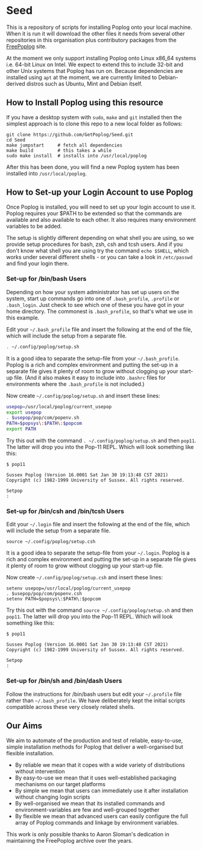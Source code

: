 # Seed

This is a repository of scripts for installing Poplog onto your local machine. 
When it is run it will download the other files it needs from several other 
repositories in this organisation plus contributory packages from the [FreePoplog](https://www.cs.bham.ac.uk/research/projects/poplog/freepoplog.html) 
site.

At the moment we only support installing Poplog onto Linux x86_64 systems i.e.
64-bit Linux on Intel. We expect to extend this to include 32-bit and other Unix
systems that Poplog has run on. Because dependencies are installed using `apt` 
at the moment, we are currently limited to Debian-derived distros such as 
Ubuntu, Mint and Debian itself.

## How to Install Poplog using this resource

If you have a desktop system with `sudo`, `make` and `git` installed then the 
simplest approach is to clone this repo to a new local folder as follows:
```
git clone https://github.com/GetPoplog/Seed.git
cd Seed
make jumpstart     # fetch all dependencies
make build         # this takes a while
sudo make install  # installs into /usr/local/poplog
```

After this has been done, you will find a new Poplog system has been
installed into `/usr/local/poplog`.

## How to Set-up your Login Account to use Poplog

Once Poplog is installed, you will need to set up your login account to use
it. Poplog requires your $PATH to be extended so that the commands are available
and also available to each other. It also requires many environment variables
to be added. 

The setup is slightly different depending on what shell you are using, so we 
provide setup procedures for bash, zsh, csh and tcsh users. And if you don't know 
what shell you are using try the command `echo $SHELL`, which works under several 
different shells - or you can take a look in `/etc/passwd` and find your login
there.

### Set-up for /bin/bash Users

Depending on how your system administrator has set up users on the system, 
start up commands go into one of `.bash_profile`, `.profile` or `.bash_login`.
Just check to see which one of these you have got in your home directory. The
commonest is `.bash_profile`, so that's what we use in this example.

Edit your `~/.bash_profile` file and insert the following at the end of
the file, which will include the setup from a separate file. 

```sh
. ~/.config/poplog/setup.sh
```

It is a good idea to separate the setup-file from your `~/.bash_profile`. Poplog
is a rich and complex environment and putting the set-up in a separate file gives
it plenty of room to grow without clogging up your start-up file. (And it also 
makes it easy to include into `.bashrc` files for environments where the 
`.bash_profile` is not included.)

Now create `~/.config/poplog/setup.sh` and insert these lines:
```sh
usepop=/usr/local/poplog/current_usepop
export usepop
. $usepop/pop/com/popenv.sh
PATH=$popsys\:$PATH\:$popcom
export PATH
```

Try this out with the command `. ~/.config/poplog/setup.sh` and then 
`pop11`. The latter will drop you into the Pop-11 REPL. Which will look
something like this:
```
$ pop11

Sussex Poplog (Version 16.0001 Sat Jan 30 19:13:48 CST 2021)
Copyright (c) 1982-1999 University of Sussex. All rights reserved.

Setpop
:
```

### Set-up for /bin/csh and /bin/tcsh Users

Edit your `~/.login` file and insert the following at the end of
the file, which will include the setup from a separate file. 

```shell
source ~/.config/poplog/setup.csh
```

It is a good idea to separate the setup-file from your `~/.login`. Poplog
is a rich and complex environment and putting the set-up in a separate file gives
it plenty of room to grow without clogging up your start-up file.

Now create `~/.config/poplog/setup.csh` and insert these lines:
```shell
setenv usepop=/usr/local/poplog/current_usepop
. $usepop/pop/com/popenv.csh
setenv PATH=$popsys\:$PATH\:$popcom
```

Try this out with the command `source ~/.config/poplog/setup.sh` and then 
`pop11`. The latter will drop you into the Pop-11 REPL. Which will look
something like this:
```shell
$ pop11

Sussex Poplog (Version 16.0001 Sat Jan 30 19:13:48 CST 2021)
Copyright (c) 1982-1999 University of Sussex. All rights reserved.

Setpop
:
```

### Set-up for /bin/sh and /bin/dash Users

Follow the instructions for /bin/bash users but edit your `~/.profile` 
file rather than `~/.bash_profile`. We have deliberately kept the 
initial scripts compatible across these very closely related shells.


## Our Aims

We aim to automate of the production and test of reliable, easy-to-use, simple installation methods for Poplog that deliver a well-organised but flexible installation.
- By reliable we mean that it copes with a wide variety of distributions without intervention
- By easy-to-use we mean that it uses well-established packaging mechanisms on our target platforms
- By simple we mean that users can immediately use it after installation without changing login scripts
- By well-organised we mean that its installed commands and environment-variables are few and well-grouped together
- By flexible we mean that advanced users can easily configure the full array of Poplog commands and linkage by environment variables.

This work is only possible thanks to Aaron Sloman's dedication in maintaining
the FreePoplog archive over the years.
